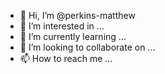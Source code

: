 - 👋 Hi, I’m @perkins-matthew
- 👀 I’m interested in ...
- 🌱 I’m currently learning ...
- 💞️ I’m looking to collaborate on ...
- 📫 How to reach me ...

<!---
perkins-matthew/perkins-matthew is a ✨ special ✨ repository because its `README.md` (this file) appears on your GitHub profile.
You can click the Preview link to take a look at your changes.
--->
